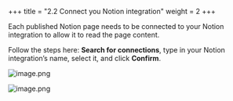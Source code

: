 +++
title = "2.2 Connect you Notion integration"
weight = 2
+++


Each published Notion page needs to be connected to your Notion integration to allow it to read the page content.


Follow the steps here: **Search for connections**, type in your Notion integration’s name, select it, and click **Confirm**.


![image.png](/images/002-ii-level-1-notion-to-md/002-2-setup-notion-page/9-725941-image.png)


![image.png](/images/002-ii-level-1-notion-to-md/002-2-setup-notion-page/9-953050-image.png)


